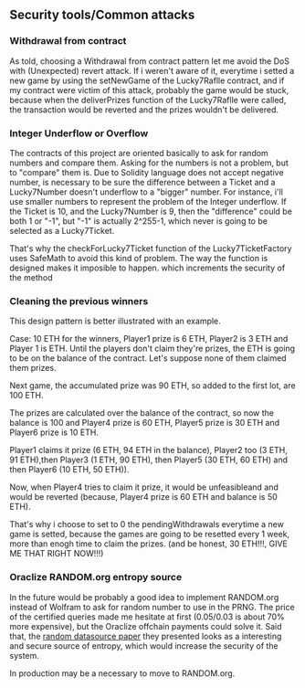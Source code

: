 ## Security tools/Common attacks
### Withdrawal from contract
As told, choosing a Withdrawal from contract pattern let me avoid the DoS with (Unexpected) revert attack. If i weren't aware of it, everytime i setted a new game by using the setNewGame of the Lucky7Raflle contract, and if my contract were victim of this attack, probably the game would be stuck, because when the deliverPrizes function of the Lucky7Raflle were called, the transaction would be reverted and the prizes wouldn't be delivered. 

### Integer Underflow or Overflow

The contracts of this project are oriented basically to ask for random numbers and compare them. Asking for the numbers is not a problem, but to "compare" them is. Due to Solidity language does not accept negative number, is necessary to be sure the difference between a Ticket and a Lucky7Number doesn't underflow to a "bigger" number.
For instance, i'll use smaller numbers to represent the problem of the Integer underflow. If the Ticket is 10, and the Lucky7Number is 9, then the "difference" could be both 1 or "-1", but "-1" is actually 2^255-1, which never is going to be selected as a Lucky7Ticket.

That's why the checkForLucky7Ticket function of the Lucky7TicketFactory uses SafeMath to avoid this kind of problem. The way the function is designed makes it imposible to happen. which increments the security of the method

### Cleaning the previous winners
This design pattern is better illustrated with an example.

Case: 10 ETH for the winners, Player1 prize is 6 ETH, Player2 is 3 ETH and Player 1 is ETH.
Until the players don't claim they're prizes, the ETH is going to be on the balance of the contract. Let's suppose none of them claimed them prizes.

Next game, the accumulated prize was 90 ETH, so added to the first lot, are 100 ETH.

The prizes are calculated over the balance of the contract, so now the balance is 100 and Player4 prize is 60 ETH, Player5 prize is 30 ETH and Player6 prize is 10 ETH.

Player1 claims it prize (6 ETH, 94 ETH in the balance), Player2 too (3 ETH, 91 ETH),then Player3 (1 ETH, 90 ETH), then Player5 (30 ETH, 60 ETH) and then Player6 (10 ETH, 50 ETH)). 

Now, when Player4 tries to claim it prize, it would be unfeasibleand and would be reverted (because, Player4 prize is 60 ETH and balance is 50 ETH). 

That's why i choose to set to 0 the pendingWithdrawals everytime a new game is setted, because the games are going to be resetted every 1 week, more than enogh time to claim the prizes. (and be honest, 30 ETH!!!, GIVE ME THAT RIGHT NOW!!!)



### Oraclize RANDOM.org entropy source

In the future would be probably a good idea to implement RANDOM.org instead of Wolfram to ask for random number to use in the PRNG. The price of the certified queries made me hesitate at first (0.05/0.03 is about 70% more expensive), but the Oraclize offchain payments could solve it. Said that, the [random datasource paper](http://www.oraclize.it/papers/random_datasource-rev1.pdf) they presented looks as a interesting and secure source of entropy, which would increase the security of the system.

In production may be a necessary to move to RANDOM.org.